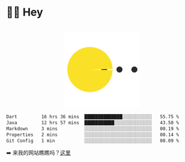 
# 👋🏻 Hey
<div align="center">
	<br>
	<img src="https://raw.githubusercontent.com/Aniket965/Aniket965/master/pacman.svg?sanitize=true" width="200" height="200">
	<br>
</div>

<!--START_SECTION:waka-->
```text
Dart         16 hrs 36 mins  ██████████████░░░░░░░░░░░   55.75 % 
Java         12 hrs 57 mins  ███████████░░░░░░░░░░░░░░   43.50 % 
Markdown     3 mins          ░░░░░░░░░░░░░░░░░░░░░░░░░   00.19 % 
Properties   2 mins          ░░░░░░░░░░░░░░░░░░░░░░░░░   00.14 % 
Git Config   1 min           ░░░░░░░░░░░░░░░░░░░░░░░░░   00.09 % 
```
<!--END_SECTION:waka-->

 ➡️  来我的网站瞧瞧吗？[这里](https://www.shaolongfei.com)
